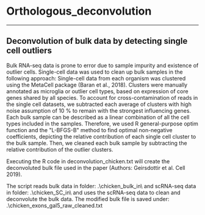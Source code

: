 # Orthologous_deconvolution
---------------------------------------------------------------
Deconvolution of bulk data by detecting single cell outliers
---------------------------------------------------------------
Bulk RNA-seq data is prone to error due to sample impurity and existence of outlier cells. Single-cell data was used to clean up bulk samples in the following approach: Single-cell data from each organism was clustered using the MetaCell package (Baran et al., 2018). Clusters were manually annotated as microglia or outlier cell types, based on expression of core genes shared by all species. To account for cross-contamination of reads in the single cell datasets, we subtracted each average of clusters with high noise assumption of 10 % to remain with the strongest influencing genes. 
Each bulk sample can be described as a linear combination of all the cell types included in the samples. Therefore, we used R general-purpose optim function and the "L-BFGS-B" method to find optimal non-negative coefficients, depicting the relative contribution of each single cell cluster to the bulk sample. Then, we cleaned each bulk sample by subtracting the relative contribution of the outlier clusters.

Executing the R code in deconvolution_chicken.txt will create the deconvoluted bulk file used in the paper (Authors: Geirsdottir et al. Cell 2019).

The script reads bulk data in folder: .\chicken_bulk_in\ and scRNA-seq data in folder: .\chicken_SC_in\ and uses the scRNA-seq data to clean and deconvolute the bulk data. The modified bulk file is saved under: .\chicken_exons_gal5_raw_cleaned.txt

